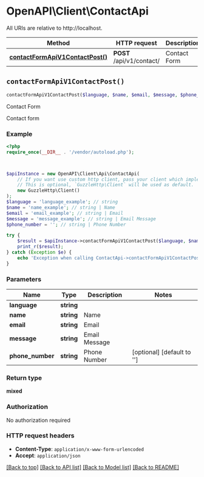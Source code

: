 # OpenAPI\Client\ContactApi

All URIs are relative to http://localhost.

Method | HTTP request | Description
------------- | ------------- | -------------
[**contactFormApiV1ContactPost()**](ContactApi.md#contactFormApiV1ContactPost) | **POST** /api/v1/contact/ | Contact Form


## `contactFormApiV1ContactPost()`

```php
contactFormApiV1ContactPost($language, $name, $email, $message, $phone_number): mixed
```

Contact Form

Contact form

### Example

```php
<?php
require_once(__DIR__ . '/vendor/autoload.php');



$apiInstance = new OpenAPI\Client\Api\ContactApi(
    // If you want use custom http client, pass your client which implements `GuzzleHttp\ClientInterface`.
    // This is optional, `GuzzleHttp\Client` will be used as default.
    new GuzzleHttp\Client()
);
$language = 'language_example'; // string
$name = 'name_example'; // string | Name
$email = 'email_example'; // string | Email
$message = 'message_example'; // string | Email Message
$phone_number = ''; // string | Phone Number

try {
    $result = $apiInstance->contactFormApiV1ContactPost($language, $name, $email, $message, $phone_number);
    print_r($result);
} catch (Exception $e) {
    echo 'Exception when calling ContactApi->contactFormApiV1ContactPost: ', $e->getMessage(), PHP_EOL;
}
```

### Parameters

Name | Type | Description  | Notes
------------- | ------------- | ------------- | -------------
 **language** | **string**|  |
 **name** | **string**| Name |
 **email** | **string**| Email |
 **message** | **string**| Email Message |
 **phone_number** | **string**| Phone Number | [optional] [default to &#39;&#39;]

### Return type

**mixed**

### Authorization

No authorization required

### HTTP request headers

- **Content-Type**: `application/x-www-form-urlencoded`
- **Accept**: `application/json`

[[Back to top]](#) [[Back to API list]](../../README.md#endpoints)
[[Back to Model list]](../../README.md#models)
[[Back to README]](../../README.md)
